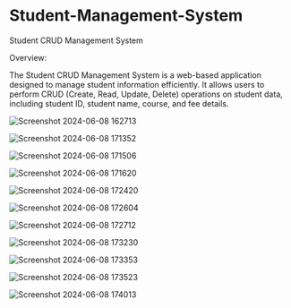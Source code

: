 # Student-Management-System
Student CRUD Management System

Overview:

The Student CRUD Management System is a web-based application designed to manage student information efficiently.
It allows users to perform CRUD (Create, Read, Update, Delete) operations on student data, including student ID, student name, course, and fee details.

![Screenshot 2024-06-08 162713](https://github.com/sangeethagithubs/Student-Management-System/assets/137398167/e1dc4c85-b7c8-4b83-a1bd-b266dec0aa41)

![Screenshot 2024-06-08 171352](https://github.com/sangeethagithubs/Student-Management-System/assets/137398167/3f4c6270-128a-4c9d-9916-591ffcc7a261)

![Screenshot 2024-06-08 171506](https://github.com/sangeethagithubs/Student-Management-System/assets/137398167/30e55282-50c1-46f2-a73c-f5ec9435ab78)

![Screenshot 2024-06-08 171620](https://github.com/sangeethagithubs/Student-Management-System/assets/137398167/8bded661-c5e9-4c6a-96d4-597ed5083dbc)

![Screenshot 2024-06-08 172420](https://github.com/sangeethagithubs/Student-Management-System/assets/137398167/03031405-4493-4bd1-94fb-08ed84d6fde9)

![Screenshot 2024-06-08 172604](https://github.com/sangeethagithubs/Student-Management-System/assets/137398167/e2e7cfb3-c678-4134-bee0-b42de745a9f6)

![Screenshot 2024-06-08 172712](https://github.com/sangeethagithubs/Student-Management-System/assets/137398167/0888b055-aa40-46c8-b786-015cdbd2439c)

![Screenshot 2024-06-08 173230](https://github.com/sangeethagithubs/Student-Management-System/assets/137398167/15bac337-386a-4135-ad62-9af6f1d3c5fb)

![Screenshot 2024-06-08 173353](https://github.com/sangeethagithubs/Student-Management-System/assets/137398167/9aa47fe6-b1a5-4734-995f-36f3167956de)

![Screenshot 2024-06-08 173523](https://github.com/sangeethagithubs/Student-Management-System/assets/137398167/5c95d3c6-aa7b-48ea-b119-192754b22b00)

![Screenshot 2024-06-08 174013](https://github.com/sangeethagithubs/Student-Management-System/assets/137398167/2d5d26d5-5d44-4b33-9336-df77c8cbcc18)























